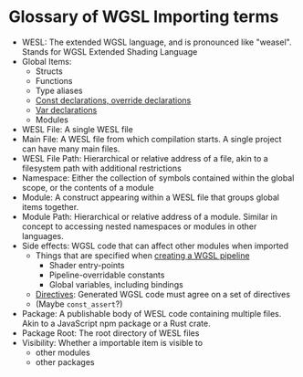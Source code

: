# Glossary of WGSL Importing terms

- WESL: The extended WGSL language, and is pronounced like "weasel". Stands for WGSL Extended Shading Language
- Global Items:
  - Structs
  - Functions 
  - Type aliases
  - [Const declarations, override declarations](https://www.w3.org/TR/WGSL/#value-decls)
  - [Var declarations](https://www.w3.org/TR/WGSL/#var-decls) 
  - Modules
- WESL File: A single WESL file
- Main File: A WESL file from which compilation starts. A single project can have many main files.
- WESL File Path: Hierarchical or relative address of a file, akin to a filesystem path with additional restrictions
- Namespace: Either the collection of symbols contained within the global scope, or the contents of a module
- Module: A construct appearing within a WESL file that groups global items together.
- Module Path: Hierarchical or relative address of a module. Similar in concept to accessing nested namespaces or modules in other languages.
- Side effects: WGSL code that can affect other modules when imported
  - Things that are specified when [creating a WGSL pipeline](https://developer.mozilla.org/en-US/docs/Web/API/GPUDevice/createRenderPipeline#fragment_object_structure)
    - Shader entry-points
    - Pipeline-overridable constants
    - Global variables, including bindings
  - [Directives](https://www.w3.org/TR/WGSL/#directives): Generated WGSL code must agree on a set of directives
  - (Maybe `const_assert`?)
- Package: A publishable body of WESL code containing multiple files. Akin to a JavaScript npm package or a Rust crate. 
- Package Root: The root directory of WESL files
- Visibility: Whether a importable item is visible to
  - other modules
  - other packages

